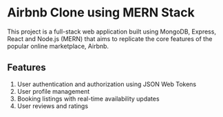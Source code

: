 # Airbnb Clone using MERN Stack

This project is a full-stack web application built using MongoDB, Express, React and Node.js (MERN) that aims to replicate the core features of the popular online marketplace, Airbnb.

## Features

1. User authentication and authorization using JSON Web Tokens
2. User profile management
3. Booking listings with real-time availability updates
4. User reviews and ratings








   
